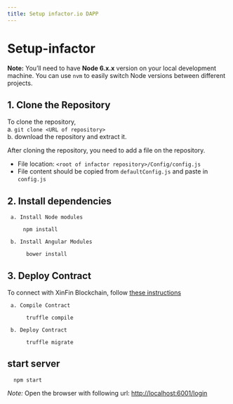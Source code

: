 ```yaml
---
title: Setup infactor.io DAPP
---
```


# Setup-infactor

**Note:** You’ll need to have **Node 6.x.x** version on your local development machine. You can use `nvm` to easily switch Node versions between different projects.

## 1. Clone the Repository

To clone the repository,   
 a. `git clone <URL of repository>`  
 b. download the repository and extract it.

After cloning the repository, you need to add a file on the repository.

* File location: `<root of infactor repository>/Config/config.js`  
* File content should be copied from `defaultConfig.js` and paste in `config.js`

## 2. Install dependencies

```text
 a. Install Node modules

     npm install

 b. Install Angular Modules

      bower install
```

## 3. Deploy Contract

To connect with XinFin Blockchain, follow [these instructions](https://github.com/XinFinOrg/Developer-Resource/tree/292cf026ee8057660f28bf3756370e83f1e5280b/Docs/DAPP/infactor.io/Setup/XDC01-Docker-Node-Setup.md)

```text
 a. Compile Contract

      truffle compile

 b. Deploy Contract

      truffle migrate
```

## start server

```text
  npm start
```

_Note:_ Open the browser with following url: [http://localhost:6001/login](http://localhost:6001/login)

